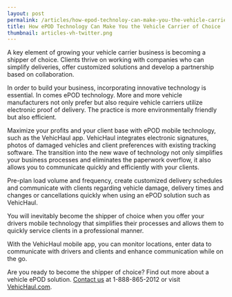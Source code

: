```yaml
---
layout: post
permalink: /articles/how-epod-technoloy-can-make-you-the-vehicle-carrier-of-choice
title: How ePOD Technology Can Make You the Vehicle Carrier of Choice
thumbnail: articles-vh-twitter.png
---
```


A key element of growing your vehicle carrier business is becoming a shipper of choice. Clients thrive on working with companies who can simplify deliveries, offer customized solutions and develop a partnership based on collaboration. 

In order to build your business, incorporating innovative technology is essential. In comes ePOD technology. More and more vehicle manufacturers not only prefer but also require vehicle carriers utilize electronic proof of delivery. The practice is more environmentally friendly but also efficient. 

Maximize your profits and your client base with ePOD mobile technology, such as the VehicHaul app. VehicHaul integrates electronic signatures, photos of damaged vehicles and client preferences with existing tracking software. The transition into the new wave of technology not only simplifies your business processes and eliminates the paperwork overflow, it also allows you to communicate quickly and efficiently with your clients. 

Pre-plan load volume and frequency, create customized delivery schedules and communicate with clients regarding vehicle damage, delivery times and changes or cancellations quickly when using an ePOD solution such as VehicHaul. 

You will inevitably become the shipper of choice when you offer your drivers mobile technology that simplifies their processes and allows them to quickly service clients in a professional manner. 

With the VehicHaul mobile app, you can monitor locations, enter data to communicate with drivers and clients and enhance communication while on the go. 

Are you ready to become the shipper of choice? Find out more about a vehicle ePOD solution. [Contact us](http://www.vehichaul.com/contact "Contact Us") at 1-888-865-2012 or visit [VehicHaul.com](http://www.vehichaul.com/ "VehicHaul").
